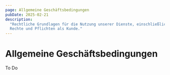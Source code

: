 ```yaml
---
page: Allgemeine Geschäftsbedingungen
pubDate: 2025-02-21
description:
  "Rechtliche Grundlagen für die Nutzung unserer Dienste, einschließlich Ihrer
  Rechte und Pflichten als Kunde."
---
```


# Allgemeine Geschäftsbedingungen

To Do
